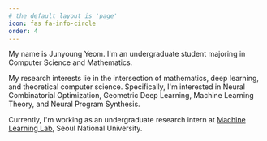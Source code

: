 ```yaml
---
# the default layout is 'page'
icon: fas fa-info-circle
order: 4
---
```


My name is Junyoung Yeom. I'm an undergraduate student majoring in Computer Science and Mathematics.

My research interests lie in the intersection of mathematics, deep learning, and theoretical computer science. Specifically, I'm interested in Neural Combinatorial Optimization, Geometric Deep Learning, Machine Learning Theory, and Neural Program Synthesis.

Currently, I'm working as an undergraduate research intern at [Machine Learning Lab](https://mllab.snu.ac.kr), Seoul National University.
